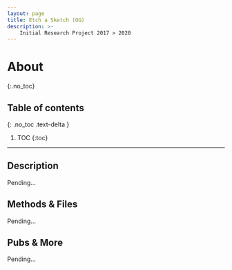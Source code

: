 ```yaml
---
layout: page
title: Etch a Sketch (OG)
description: >-
    Initial Research Project 2017 > 2020
---
```


# About
{:.no_toc}

## Table of contents
{: .no_toc .text-delta }

1. TOC
{:toc}

---

## Description

Pending...

## Methods & Files

Pending...

## Pubs & More

Pending...

